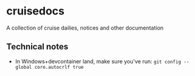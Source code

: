 # cruisedocs

A collection of cruise dailies, notices and other documentation

## Technical notes

* In Windows+devcontainer land, make sure you've run: `git config --global core.autocrlf true`
